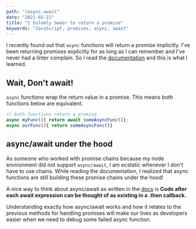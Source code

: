 ```yaml
---
path: "/async-await"
date: "2021-02-21"
title: "I Solemly Swear to return a promise"
keywords: "JavaScript, promises, async, await"
---
```


I recently found out that `async` functions will return a promise implicitly. I've been returning promises explicitly for as long as I can remember and I've never had a linter complain. So I read the [documentation](https://developer.mozilla.org/en-US/docs/Web/JavaScript/Reference/Statements/async_function) and this is what I learned.

<h2>Wait, Don't await!</h2>

`async` functions wrap the return value in a promise. This means both functions below are equivalent.

```javascript
// both functions return a promise
async myFunc(){ return await someAsyncFunc()};
async ourFunc(){ return someAsyncFunc()}
```

<h2>async/await under the hood</h2>

As someone who worked with promise chains because my node environment did not support `async/await`, I am ecstatic whenever I don't have to use chains. While reading the documentation, I realized that async functions are still building these promise chains under the hood!

A nice way to think about async/await as written in the [docs](https://developer.mozilla.org/en-US/docs/Web/JavaScript/Reference/Statements/async_function) is **Code after each await expression can be thought of as existing in a .then callback.**

Understanding exactly how async/await works and how it relates to the previous methods for handling promises will make our lives as developers easier when we need to debug some failed async function.
